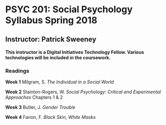 # PSYC 201: Social Psychology Syllabus Spring 2018

## Instructor: Patrick Sweeney
#### This instructor is a Digital Initiatives Technology Fellow. Various technologies will be included in the coursework. 

### Readings

**Week 1**
Milgram, S. *The Individual in a Social World*

**Week 2**
Stainton-Rogers, W. *Social Psychology: Critical and Experimental Approaches* Chapters 1 & 2 

**Week 3** 
Butler, J. *Gender Trouble* 

**Week 4**
Fanon, F. *Black Skin, White Masks*
